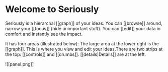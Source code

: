 # Welcome to Seriously

Seriously is a hierarchal [[graph]] of your ideas. You can [[browse]] around, narrow your [[focus]] (hide unimportant stuff). You can [[edit]] your data in comfort and instantly see the impact.

It has four areas (illustrated below): The large area at the lower right is the [[graph]]. This is where you view and edit your ideas.There are two strips at the top: [[controls]] and [[crumbs]]. [[details|Details]] are at the left. 

![[panel.png]]  
